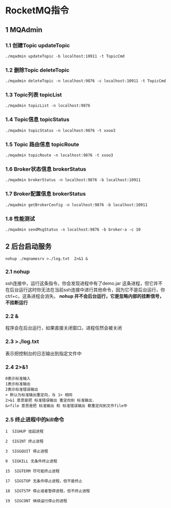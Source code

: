 # RocketMQ指令

## 1 MQAdmin

### 1.1 创建Topic updateTopic

```
./mqadmin updateTopic -b localhost:10911 -t TopicCmd
```

### 1.2 删除Topic deleteTopic

```
./mqadmin deleteTopic -n localhost:9876 -c localhost:10911 -t TopicCmd
```

### 1.3 Topic列表 topicList

```
./mqadmin topicList -n localhost:9876
```

### 1.4 Topic信息 topicStatus

```
./mqadmin topicStatus -n localhost:9876 -t xxoo3
```

### 1.5 Topic 路由信息 topicRoute

```
./mqadmin topicRoute -n localhost:9876 -t xxoo3
```

### 1.6 Broker状态信息 brokerStatus

```
./mqadmin brokerStatus -n localhost:9876 -b localhost:10911
```

### 1.7 Broker配置信息 brokerStatus

```
./mqadmin getBrokerConfig -n localhost:9876 -b localhost:10911
```

### 1.8 性能测试

```
./mqadmin sendMsgStatus -n localhost:9876 -b broker-a -c 10
```

## 2 后台启动服务

```
nohup ./mqnamesrv >./log.txt  2>&1 &
```

### 2.1 nohup

ssh连接中，运行这条指令，你会发现进程中有了demo.jar 这条进程，但它并不在后台运行这时你无法在当前ssh连接中进行其他命令，因为它不是后台运行，你ctrl+c，这条进程会消失。
**nohup 并不会后台运行，它是忽略内部的挂断信号，不挂断运行**

### 2.2 & 

程序会在后台运行，如果直接关闭窗口，进程任然会被关闭

### 2.3 >./log.txt

表示把控制台的日志输出到指定文件中

### 2.4 2>&1

```
0表示标准输入
1表示标准输出
2表示标准错误输出
> 默认为标准输出重定向，与 1> 相同
2>&1 意思是把 标准错误输出 重定向到 标准输出.
&>file 意思是把 标准输出 和 标准错误输出 都重定向到文件file中
```

### 2.5 终止进程中的kill命令

```
1  SIGHUP 挂起进程

2  SIGINT 终止进程

3  SIGGQUIT 停止进程

9  SIGKILL 无条件终止进程

15  SIGTERM 尽可能终止进程

17  SIGSTOP 无条件停止进程，但不是终止

18  SIGTSTP 停止或者暂停进程，但不终止进程

19  SIGCONT 继续运行停止的进程
```

